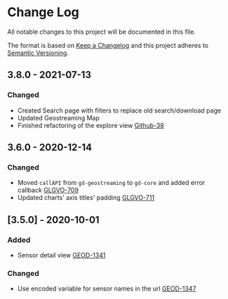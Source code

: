 # Change Log
All notable changes to this project will be documented in this file.

The format is based on [Keep a Changelog](http://keepachangelog.com/) 
and this project adheres to [Semantic Versioning](http://semver.org/).

## 3.8.0 - 2021-07-13

### Changed
- Created Search page with filters to replace old search/download page
- Updated Geostreaming Map
- Finished refactoring of the explore view
  [Github-38](https://github.com/geostreams/geodashboard/issues/38)

## 3.6.0 - 2020-12-14

### Changed
- Moved `callAPI` from `gd-geostreaming` to `gd-core` and added error callback
  [GLGVO-709](https://opensource.ncsa.illinois.edu/jira/browse/GLGVO-709)
- Updated charts' axis titles' padding
  [GLGVO-711](https://opensource.ncsa.illinois.edu/jira/browse/GLGVO-711)

## [3.5.0] - 2020-10-01

### Added
- Sensor detail view
  [GEOD-1341](https://opensource.ncsa.illinois.edu/jira/browse/GEOD-1341)

### Changed
- Use encoded variable for sensor names in the url
  [GEOD-1347](https://opensource.ncsa.illinois.edu/jira/browse/GEOD-1347)
